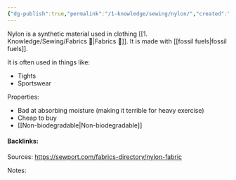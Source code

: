 ```yaml
---
{"dg-publish":true,"permalink":"/1-knowledge/sewing/nylon/","created":"2025-08-25T16:46:15.227+10:00","updated":"2025-08-25T16:53:14.377+10:00"}
---
```


Nylon is a synthetic material used in clothing [[1. Knowledge/Sewing/Fabrics 🌱\|Fabrics 🌱]]. It is made with [[fossil fuels\|fossil fuels]].


It is often used in things like:
- Tights
- Sportswear

Properties:
- Bad at absorbing moisture (making it terrible for heavy exercise)
- Cheap to buy
- [[Non-biodegradable\|Non-biodegradable]]


#### Backlinks:
Sources:
https://sewport.com/fabrics-directory/nylon-fabric

Notes:
